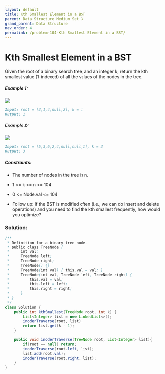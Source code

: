 ```yaml
---
layout: default
title: Kth Smallest Element in a BST
parent: Data Structure Medium Set 3
grand_parent: Data Structure
nav_order: 4
permalink: /problem-104-Kth Smallest Element in a BST/
---
```

# Kth Smallest Element in a BST
Given the root of a binary search tree, and an integer k, return the kth smallest value (1-indexed) of all the values of the nodes in the tree.

##### Example 1:
![](../../assets/images/ds/kthtree1.jpeg)
```markdown
Input: root = [3,1,4,null,2], k = 1
Output: 1
```
##### Example 2:
![](../../assets/images/ds/kthtree2.jpeg)
```markdown
Input: root = [5,3,6,2,4,null,null,1], k = 3
Output: 3
```
##### Constraints:
* The number of nodes in the tree is n.
* 1 <= k <= n <= 104
* 0 <= Node.val <= 104


* Follow up: If the BST is modified often (i.e., we can do insert and delete operations) and you need to find the kth smallest frequently, how would you optimize?

### Solution:
```java
/**
 * Definition for a binary tree node.
 * public class TreeNode {
 *     int val;
 *     TreeNode left;
 *     TreeNode right;
 *     TreeNode() {}
 *     TreeNode(int val) { this.val = val; }
 *     TreeNode(int val, TreeNode left, TreeNode right) {
 *         this.val = val;
 *         this.left = left;
 *         this.right = right;
 *     }
 * }
 */
class Solution {
    public int kthSmallest(TreeNode root, int k) {
        List<Integer> list = new LinkedList<>();
        inoderTraverse(root, list);
        return list.get(k - 1);
    }

    public void inoderTraverse(TreeNode root, List<Integer> list){
        if(root == null) return;
        inoderTraverse(root.left, list);
        list.add(root.val);
        inoderTraverse(root.right, list);
    }
}
```
